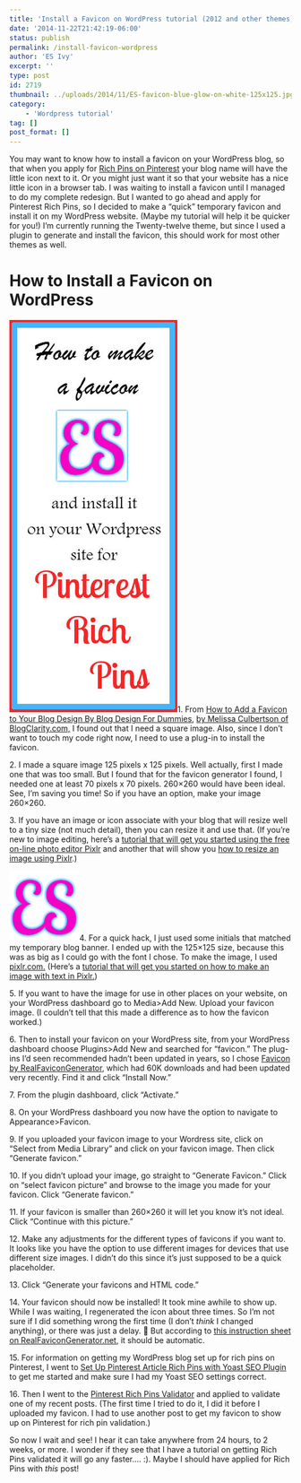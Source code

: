 ```yaml
---
title: 'Install a Favicon on WordPress tutorial (2012 and other themes)'
date: '2014-11-22T21:42:19-06:00'
status: publish
permalink: /install-favicon-wordpress
author: 'ES Ivy'
excerpt: ''
type: post
id: 2719
thumbnail: ../uploads/2014/11/ES-favicon-blue-glow-on-white-125x125.jpg
category:
    - 'Wordpress tutorial'
tag: []
post_format: []
---
```

You may want to know how to install a favicon on your WordPress blog, so that when you apply for [Rich Pins on Pinterest](https://business.pinterest.com/en/rich-pins) your blog name will have the little icon next to it. Or you might just want it so that your website has a nice little icon in a browser tab. I was waiting to install a favicon until I managed to do my complete redesign. But I wanted to go ahead and apply for Pinterest Rich Pins, so I decided to make a “quick” temporary favicon and install it on my WordPress website. (Maybe my tutorial will help it be quicker for you!) I’m currently running the Twenty-twelve theme, but since I used a plugin to generate and install the favicon, this should work for most other themes as well.

How to Install a Favicon on WordPress
=====================================

[![Tutorial for how to design a quick favicon logo for your website and install it on your WordPress blog for Pinterest Rich Pins.](../uploads/2014/11/How-to-favicon-colors-300x700.jpg)](http://192.168.1.34:4945/wp-content/uploads/2014/11/How-to-favicon-colors-300x700.jpg)1. From [How to Add a Favicon to Your Blog Design By Blog Design For Dummies](http://www.dummies.com/how-to/content/how-to-add-a-favicon-to-your-blog-design.html), [by Melissa Culbertson of BlogClarity.com,](http://www.blogclarity.com/) I found out that I need a square image. Also, since I don’t want to touch my code right now, I need to use a plug-in to install the favicon.

2\. I made a square image 125 pixels x 125 pixels. Well actually, first I made one that was too small. But I found that for the favicon generator I found, I needed one at least 70 pixels x 70 pixels. 260×260 would have been ideal. See, I’m saving you time! So if you have an option, make your image 260×260.

3\. If you have an image or icon associate with your blog that will resize well to a tiny size (not much detail), then you can resize it and use that. (If you’re new to image editing, here’s a [tutorial that will get you started using the free on-line photo editor Pixlr](http://192.168.1.34:4945/pixlr-tutorial-how-to-make-an-author-facebook-page-cover-photo/) and another that will show you [how to resize an image using Pixlr](http://192.168.1.34:4945/pixlr-tutorial-add-photo-to-image-add-book-covers-to-your-author-facebook-page-cover-photo/).)

![ES favicon blue glow on white 125x125](../uploads/2014/11/ES-favicon-blue-glow-on-white-125x125.jpg)4. For a quick hack, I just used some initials that matched my temporary blog banner. I ended up with the 125×125 size, because this was as big as I could go with the font I chose. To make the image, I used [pixlr.com.](https://pixlr.com/) (Here’s a [tutorial that will get you started on how to make an image with text in Pixlr.](http://192.168.1.34:4945/pixlr-tutorial-how-to-make-an-author-logo-for-an-author-facebook-page-cover-photo/))

5\. If you want to have the image for use in other places on your website, on your WordPress dashboard go to Media&gt;Add New. Upload your favicon image. (I couldn’t tell that this made a difference as to how the favicon worked.)

6\. Then to install your favicon on your WordPress site, from your WordPress dashboard choose Plugins&gt;Add New and searched for “favicon.” The plug-ins I’d seen recommended hadn’t been updated in years, so I chose [Favicon by RealFaviconGenerator](https://wordpress.org/plugins/favicon-by-realfavicongenerator/), which had 60K downloads and had been updated very recently. Find it and click “Install Now.”

7\. From the plugin dashboard, click “Activate.”

8\. On your WordPress dashboard you now have the option to navigate to Appearance&gt;Favicon.

9\. If you uploaded your favicon image to your Wordress site, click on “Select from Media Library” and click on your favicon image. Then click “Generate favicon.”

10\. If you didn’t upload your image, go straight to “Generate Favicon.” Click on “select favicon picture” and browse to the image you made for your favicon. Click “Generate favicon.”

11\. If your favicon is smaller than 260×260 it will let you know it’s not ideal. Click “Continue with this picture.”

12\. Make any adjustments for the different types of favicons if you want to. It looks like you have the option to use different images for devices that use different size images. I didn’t do this since it’s just supposed to be a quick placeholder.

13\. Click “Generate your favicons and HTML code.”

14\. Your favicon should now be installed! It took mine awhile to show up. While I was waiting, I regenerated the icon about three times. So I’m not sure if I did something wrong the first time (I don’t *think* I changed anything), or there was just a delay. 🙂 But according to [this instruction sheet on RealFaviconGenerator.net](http://realfavicongenerator.net/extensions/wordpress/#.VHEnIfnF_8V), it should be automatic.

15\. For information on getting my WordPress blog set up for rich pins on Pinterest, I went to [Set Up Pinterest Article Rich Pins with Yoast SEO Plugin](http://www.codefetti.com/set-up-pinterest-article-rich-pins-with-yoast-seo-plugin/) to get me started and make sure I had my Yoast SEO settings correct.

16\. Then I went to the [Pinterest Rich Pins Validator](https://developers.pinterest.com/rich_pins/validator/) and applied to validate one of my recent posts. (The first time I tried to do it, I did it before I uploaded my favicon. I had to use another post to get my favicon to show up on Pinterest for rich pin validation.)

So now I wait and see! I hear it can take anywhere from 24 hours, to 2 weeks, or more. I wonder if they see that I have a tutorial on getting Rich Pins validated it will go any faster…. :). Maybe I should have applied for Rich Pins with *this* post!